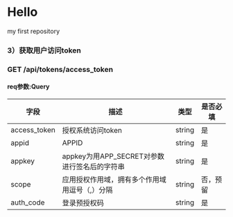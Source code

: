# Hello
my first repository
### 3）获取用户访问token
### GET /api/tokens/access_token 
#### req参数:Query
|字段|描述|类型|是否必填|
----|----|---|---|
|access_token|授权系统访问token|string|是|
|appid|APPID|string|是|
|appkey|appkey为用APP_SECRET对参数进行签名后的字符串|string|是|
|scope|应用授权作用域，拥有多个作用域用逗号（,）分隔|string|否，预留|
|auth_code|登录预授权码|string|是|
